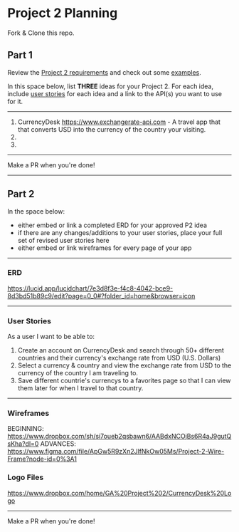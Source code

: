 # Project 2 Planning

Fork & Clone this repo.

## Part 1

Review the [Project 2 requirements](https://tmdarneille.gitbook.io/seirfx/11-projects/project-2#project-feedback-evaluation) and check out some [examples](https://tmdarneille.gitbook.io/seirfx/11-projects/past-projects/project2).

In this space below, list **THREE** ideas for your Project 2. For each idea, include [user stories](https://revelry.co/user-stories-that-dont-suck/) for each idea and a link to the API(s) you want to use for it.

--------------------------------------------------------
1. CurrencyDesk https://www.exchangerate-api.com - A travel app that that converts USD into the currency of the country your visiting.
2. 
3.
---------------------------------------------------------

Make a PR when you're done!

---

## Part 2

In the space below:
* either embed or link a completed ERD for your approved P2 idea
* if there are any changes/additions to your user stories, place your full set of revised user stories here
* either embed or link wireframes for every page of your app

----------------------------------------------------------
### ERD
https://lucid.app/lucidchart/7e3d8f3e-f4c8-4042-bce9-8d3bd51b89c9/edit?page=0_0#?folder_id=home&browser=icon

----------------------------------------------------------
### User Stories
As a user I want to be able to:

1. Create an account on CurrencyDesk and search through 50+ different countries and their currency's exchange rate from USD (U.S. Dollars)
2. Select a currency & country and view the exchange rate from USD to the currency of the country I am traveling to.
3. Save different countrie's currencys to a favorites page so that I can view them later for when I travel to that country.

----------------------------------------------------------
### Wireframes
BEGINNING: https://www.dropbox.com/sh/si7oueb2qsbawn6/AABdxNCOjBs6R4aJ9gutQsKha?dl=0
ADVANCES: https://www.figma.com/file/ApGw5R9zXn2JlfNkOw05Ms/Project-2-Wire-Frame?node-id=0%3A1

### Logo Files
https://www.dropbox.com/home/GA%20Project%202/CurrencyDesk%20Logo

----------------------------------------------------------

Make a PR when you're done!
